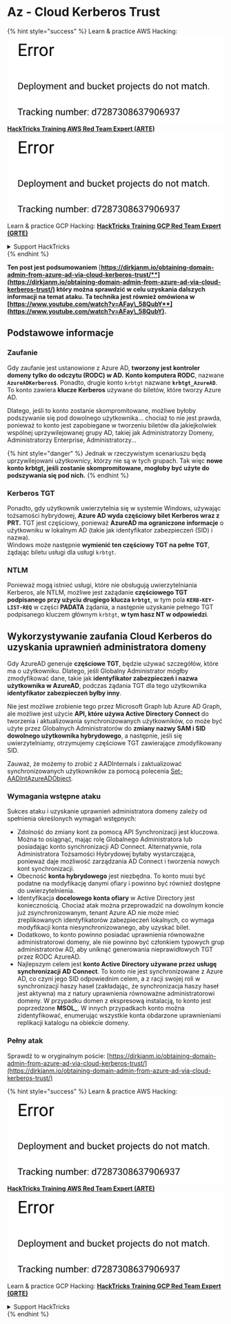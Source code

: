# Az - Cloud Kerberos Trust

{% hint style="success" %}
Learn & practice AWS Hacking:<img src="../../../../.gitbook/assets/image (1) (1).png" alt="" data-size="line">[**HackTricks Training AWS Red Team Expert (ARTE)**](https://training.hacktricks.xyz/courses/arte)<img src="../../../../.gitbook/assets/image (1) (1).png" alt="" data-size="line">\
Learn & practice GCP Hacking: <img src="../../../../.gitbook/assets/image (2).png" alt="" data-size="line">[**HackTricks Training GCP Red Team Expert (GRTE)**<img src="../../../../.gitbook/assets/image (2).png" alt="" data-size="line">](https://training.hacktricks.xyz/courses/grte)

<details>

<summary>Support HackTricks</summary>

* Check the [**subscription plans**](https://github.com/sponsors/carlospolop)!
* **Join the** 💬 [**Discord group**](https://discord.gg/hRep4RUj7f) or the [**telegram group**](https://t.me/peass) or **follow** us on **Twitter** 🐦 [**@hacktricks\_live**](https://twitter.com/hacktricks\_live)**.**
* **Share hacking tricks by submitting PRs to the** [**HackTricks**](https://github.com/carlospolop/hacktricks) and [**HackTricks Cloud**](https://github.com/carlospolop/hacktricks-cloud) github repos.

</details>
{% endhint %}

**Ten post jest podsumowaniem** [**https://dirkjanm.io/obtaining-domain-admin-from-azure-ad-via-cloud-kerberos-trust/**](https://dirkjanm.io/obtaining-domain-admin-from-azure-ad-via-cloud-kerberos-trust/) **który można sprawdzić w celu uzyskania dalszych informacji na temat ataku. Ta technika jest również omówiona w** [**https://www.youtube.com/watch?v=AFay\_58QubY**](https://www.youtube.com/watch?v=AFay\_58QubY)**.**

## Podstawowe informacje

### Zaufanie

Gdy zaufanie jest ustanowione z Azure AD, **tworzony jest kontroler domeny tylko do odczytu (RODC) w AD.** **Konto komputera RODC**, nazwane **`AzureADKerberos$`**. Ponadto, drugie konto `krbtgt` nazwane **`krbtgt_AzureAD`**. To konto zawiera **klucze Kerberos** używane do biletów, które tworzy Azure AD.

Dlatego, jeśli to konto zostanie skompromitowane, możliwe byłoby podszywanie się pod dowolnego użytkownika... chociaż to nie jest prawda, ponieważ to konto jest zapobiegane w tworzeniu biletów dla jakiejkolwiek wspólnej uprzywilejowanej grupy AD, takiej jak Administratorzy Domeny, Administratorzy Enterprise, Administratorzy...

{% hint style="danger" %}
Jednak w rzeczywistym scenariuszu będą uprzywilejowani użytkownicy, którzy nie są w tych grupach. Tak więc **nowe konto krbtgt, jeśli zostanie skompromitowane, mogłoby być użyte do podszywania się pod nich.**
{% endhint %}

### Kerberos TGT

Ponadto, gdy użytkownik uwierzytelnia się w systemie Windows, używając tożsamości hybrydowej, **Azure AD wyda częściowy bilet Kerberos wraz z PRT.** TGT jest częściowy, ponieważ **AzureAD ma ograniczone informacje** o użytkowniku w lokalnym AD (takie jak identyfikator zabezpieczeń (SID) i nazwa).\
Windows może następnie **wymienić ten częściowy TGT na pełne TGT**, żądając biletu usługi dla usługi `krbtgt`.

### NTLM

Ponieważ mogą istnieć usługi, które nie obsługują uwierzytelniania Kerberos, ale NTLM, możliwe jest zażądanie **częściowego TGT podpisanego przy użyciu drugiego klucza `krbtgt`**, w tym pola **`KERB-KEY-LIST-REQ`** w części **PADATA** żądania, a następnie uzyskanie pełnego TGT podpisanego kluczem głównym `krbtgt`, **w tym hasz NT w odpowiedzi**.

## Wykorzystywanie zaufania Cloud Kerberos do uzyskania uprawnień administratora domeny <a href="#abusing-cloud-kerberos-trust-to-obtain-domain-admin" id="abusing-cloud-kerberos-trust-to-obtain-domain-admin"></a>

Gdy AzureAD generuje **częściowe TGT**, będzie używać szczegółów, które ma o użytkowniku. Dlatego, jeśli Globalny Administrator mógłby zmodyfikować dane, takie jak **identyfikator zabezpieczeń i nazwa użytkownika w AzureAD**, podczas żądania TGT dla tego użytkownika **identyfikator zabezpieczeń byłby inny**.

Nie jest możliwe zrobienie tego przez Microsoft Graph lub Azure AD Graph, ale możliwe jest użycie **API, które używa Active Directory Connect** do tworzenia i aktualizowania synchronizowanych użytkowników, co może być użyte przez Globalnych Administratorów do **zmiany nazwy SAM i SID dowolnego użytkownika hybrydowego**, a następnie, jeśli się uwierzytelniamy, otrzymujemy częściowe TGT zawierające zmodyfikowany SID.

Zauważ, że możemy to zrobić z AADInternals i zaktualizować synchronizowanych użytkowników za pomocą polecenia [Set-AADIntAzureADObject](https://aadinternals.com/aadinternals/#set-aadintazureadobject-a).

### Wymagania wstępne ataku <a href="#attack-prerequisites" id="attack-prerequisites"></a>

Sukces ataku i uzyskanie uprawnień administratora domeny zależy od spełnienia określonych wymagań wstępnych:

* Zdolność do zmiany kont za pomocą API Synchronizacji jest kluczowa. Można to osiągnąć, mając rolę Globalnego Administratora lub posiadając konto synchronizacji AD Connect. Alternatywnie, rola Administratora Tożsamości Hybrydowej byłaby wystarczająca, ponieważ daje możliwość zarządzania AD Connect i tworzenia nowych kont synchronizacji.
* Obecność **konta hybrydowego** jest niezbędna. To konto musi być podatne na modyfikację danymi ofiary i powinno być również dostępne do uwierzytelnienia.
* Identyfikacja **docelowego konta ofiary** w Active Directory jest koniecznością. Chociaż atak można przeprowadzić na dowolnym koncie już zsynchronizowanym, tenant Azure AD nie może mieć zreplikowanych identyfikatorów zabezpieczeń lokalnych, co wymaga modyfikacji konta niesynchronizowanego, aby uzyskać bilet.
* Dodatkowo, to konto powinno posiadać uprawnienia równoważne administratorowi domeny, ale nie powinno być członkiem typowych grup administratorów AD, aby uniknąć generowania nieprawidłowych TGT przez RODC AzureAD.
* Najlepszym celem jest **konto Active Directory używane przez usługę synchronizacji AD Connect**. To konto nie jest synchronizowane z Azure AD, co czyni jego SID odpowiednim celem, a z racji swojej roli w synchronizacji haszy haseł (zakładając, że synchronizacja haszy haseł jest aktywna) ma z natury uprawnienia równoważne administratorowi domeny. W przypadku domen z ekspresową instalacją, to konto jest poprzedzone **MSOL\_**. W innych przypadkach konto można zidentyfikować, enumerując wszystkie konta obdarzone uprawnieniami replikacji katalogu na obiekcie domeny.

### Pełny atak <a href="#the-full-attack" id="the-full-attack"></a>

Sprawdź to w oryginalnym poście: [https://dirkjanm.io/obtaining-domain-admin-from-azure-ad-via-cloud-kerberos-trust/](https://dirkjanm.io/obtaining-domain-admin-from-azure-ad-via-cloud-kerberos-trust/)

{% hint style="success" %}
Learn & practice AWS Hacking:<img src="../../../../.gitbook/assets/image (1) (1).png" alt="" data-size="line">[**HackTricks Training AWS Red Team Expert (ARTE)**](https://training.hacktricks.xyz/courses/arte)<img src="../../../../.gitbook/assets/image (1) (1).png" alt="" data-size="line">\
Learn & practice GCP Hacking: <img src="../../../../.gitbook/assets/image (2).png" alt="" data-size="line">[**HackTricks Training GCP Red Team Expert (GRTE)**<img src="../../../../.gitbook/assets/image (2).png" alt="" data-size="line">](https://training.hacktricks.xyz/courses/grte)

<details>

<summary>Support HackTricks</summary>

* Check the [**subscription plans**](https://github.com/sponsors/carlospolop)!
* **Join the** 💬 [**Discord group**](https://discord.gg/hRep4RUj7f) or the [**telegram group**](https://t.me/peass) or **follow** us on **Twitter** 🐦 [**@hacktricks\_live**](https://twitter.com/hacktricks\_live)**.**
* **Share hacking tricks by submitting PRs to the** [**HackTricks**](https://github.com/carlospolop/hacktricks) and [**HackTricks Cloud**](https://github.com/carlospolop/hacktricks-cloud) github repos.

</details>
{% endhint %}
